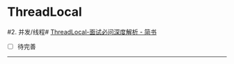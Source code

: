 # ThreadLocal
#2. 并发/线程#
[ThreadLocal-面试必问深度解析 - 简书](https://www.jianshu.com/p/98b68c97df9b)
- [ ] 待完善
- - - -
